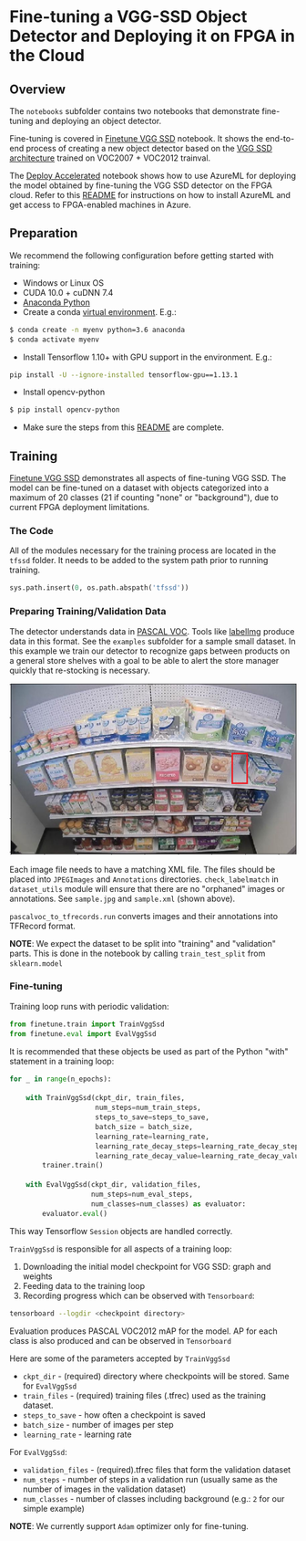 # Fine-tuning a VGG-SSD Object Detector and Deploying it on FPGA in the Cloud

## Overview

The `notebooks` subfolder contains two notebooks that demonstrate fine-tuning and deploying an object detector. 

Fine-tuning is covered in [Finetune VGG SSD](notebooks/Finetune%20VGG%20SSD.ipynb) notebook. It shows the end-to-end process of creating a new object detector based on the [VGG SSD architecture](https://www.cs.unc.edu/~wliu/papers/ssd.pdf) trained on VOC2007 + VOC2012 trainval. 

The [Deploy Accelerated]("notebooks/Deploy%20Accelerated.ipynb") notebook shows how to use AzureML for deploying the model obtained by fine-tuning the VGG SSD detector on the FPGA cloud. Refer to this [README](../README.md) for instructions on how to install AzureML and get access to FPGA-enabled machines in Azure.

## Preparation

We recommend the following configuration before getting started with training:

* Windows or Linux OS
* CUDA 10.0 + cuDNN 7.4
* [Anaconda Python](https://www.anaconda.com/distribution/)
* Create a conda [virtual environment](https://docs.conda.io/projects/conda/en/latest/user-guide/tasks/manage-environments.html). E.g.:

```sh
$ conda create -n myenv python=3.6 anaconda
$ conda activate myenv
```
* Install Tensorflow 1.10+ with GPU support in the environment. E.g.:

```sh
pip install -U --ignore-installed tensorflow-gpu==1.13.1
```
* Install opencv-python

```sh
$ pip install opencv-python
```

* Make sure the steps from this [README](../README.md) are complete.


## Training

[Finetune VGG SSD](notebooks/Finetune%20VGG%20SSD.ipynb) demonstrates all aspects of fine-tuning VGG SSD. The model can be fine-tuned on a dataset with objects categorized into a maximum of 20 classes (21 if counting "none" or "background"), due to current FPGA deployment limitations.

### The Code

All of the modules necessary for the training process are located in the `tfssd` folder. It needs to be added to the system path prior to running training.

```python
sys.path.insert(0, os.path.abspath('tfssd'))
```

### Preparing Training/Validation Data

The detector understands data in [PASCAL VOC](https://gist.github.com/Prasad9/30900b0ef1375cc7385f4d85135fdb44). Tools like [labelImg](https://github.com/tzutalin/labelImg) produce data in this format. See the `examples` subfolder for a sample small dataset. In this example we train our detector to recognize gaps between products on a general store shelves with a goal to be able to alert the store manager quickly that re-stocking is necessary.

![](images/annotated.png)

Each image file needs to have a matching XML file. The files should be placed into `JPEGImages` and `Annotations` directories. `check_labelmatch` in `dataset_utils` module will ensure that there are no "orphaned" images or annotations. See `sample.jpg` and `sample.xml` (shown above).

`pascalvoc_to_tfrecords.run` converts images and their annotations into TFRecord format.

**NOTE**: We expect the dataset to be split into "training" and "validation" parts. This is done in the notebook by calling `train_test_split` from `sklearn.model`

### Fine-tuning

Training loop runs with periodic validation:

```python
from finetune.train import TrainVggSsd
from finetune.eval import EvalVggSsd
```

It is recommended that these objects be used as part of the Python "with" statement in a training loop:

```python
for _ in range(n_epochs):

    with TrainVggSsd(ckpt_dir, train_files, 
                     num_steps=num_train_steps, 
                     steps_to_save=steps_to_save, 
                     batch_size = batch_size,
                     learning_rate=learning_rate,
                     learning_rate_decay_steps=learning_rate_decay_steps, 
                     learning_rate_decay_value=learning_rate_decay_value) as trainer:
        trainer.train()

    with EvalVggSsd(ckpt_dir, validation_files, 
                    num_steps=num_eval_steps, 
                    num_classes=num_classes) as evaluator:
        evaluator.eval()
```

This way Tensorflow `Session` objects are handled correctly.

`TrainVggSsd` is responsible for all aspects of a training loop:

1. Downloading the initial model checkpoint for VGG SSD: graph and weights
2. Feeding data to the training loop
3. Recording progress which can be observed with `Tensorboard`:

```sh
tensorboard --logdir <checkpoint directory>
```

Evaluation produces PASCAL VOC2012 mAP for the model. AP for each class is also produced and can be observed in `Tensorboard`

Here are some of the parameters accepted by `TrainVggSsd`

* `ckpt_dir` - (required) directory where checkpoints will be stored. Same for `EvalVggSsd`
* `train_files` - (required) training files (.tfrec) used as the training dataset.
* `steps_to_save` - how often a checkpoint is saved
* `batch_size` - number of images per step
* `learning_rate` - learning rate

For `EvalVggSsd`:

* `validation_files` - (required).tfrec files that form the validation dataset
* `num_steps` - number of steps in a validation run (usually same as the number of images in the validation dataset)
* `num_classes` - number of classes including background (e.g.: `2` for our simple example)

**NOTE**: We currently support `Adam` optimizer only for fine-tuning.
